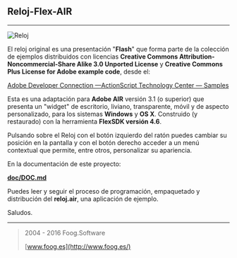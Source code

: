 ## Reloj-Flex-AIR 

***
![Reloj](img/icono_DOC_50.png "Reloj")

El reloj original es una presentación "**Flash**" que forma parte de la colección de ejemplos distribuidos con licencias **Creative Commons Attribution-Noncommercial-Share Alike 3.0 Unported License** y **Creative Commons Plus License for Adobe example code**, desde el:

[Adobe Developer Connection —ActionScript Technology Center — Samples](http://www.adobe.com/devnet/actionscript/samples/time_2.html)


Esta es una adaptación para **Adobe AIR** versión 3.1 (o superior) que presenta un "widget" de escritorio, liviano, transparente, móvil y de aspecto personalizado, para los sistemas **Windows** y  **OS X**. Construido (y restaurado) con la herramienta **FlexSDK versión 4.6**.

Pulsando sobre el Reloj con el botón izquierdo del ratón puedes cambiar su posición en la pantalla y con el botón derecho acceder a un menú contextual que permite, entre otros, personalizar su apariencia.

En la documentación de este proyecto:

[**doc/DOC.md**](https://github.com/fooghub/Reloj-Flex-AIR/blob/master/doc/DOC.md)

Puedes leer y seguir el proceso de programación, empaquetado y distribución del **reloj.air**, una aplicación de ejemplo.

Saludos.

****

>2004 - 2016 Foog.Software
>
>[www.foog.es](http://www.foog.es/)
